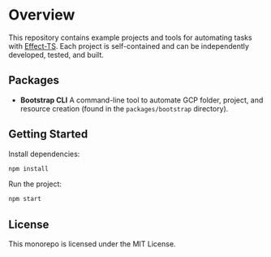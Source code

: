 # Overview

This repository contains example projects and tools for automating tasks with [Effect-TS](https://github.com/Effect-TS). Each project is self-contained and can be independently developed, tested, and built.

## Packages

- **Bootstrap CLI**
  A command-line tool to automate GCP folder, project, and resource creation (found in the `packages/bootstrap` directory).

## Getting Started

Install dependencies:

```bash
npm install
```

Run the project:

```bash
npm start
```

## License

This monorepo is licensed under the MIT License.
